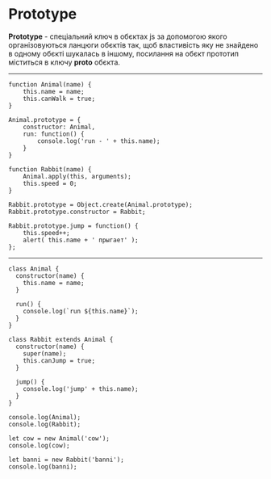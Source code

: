 # Prototype

**Prototype** - спеціальний ключ в обєктах js за допомогою якого організовуються ланцюги обєктів так, щоб властивість яку 
не знайдено в одному обєкті шукалась в іншому, посилання на обєкт прототип міститься в ключу __proto__ обєкта.

***

	function Animal(name) {
		this.name = name;
		this.canWalk = true;
	}

	Animal.prototype = {
		constructor: Animal,
		run: function() {
			console.log('run - ' + this.name);
		}
	}

	function Rabbit(name) {
		Animal.apply(this, arguments);
		this.speed = 0;
	}
 
	Rabbit.prototype = Object.create(Animal.prototype);
	Rabbit.prototype.constructor = Rabbit;

	Rabbit.prototype.jump = function() {
		this.speed++;
		alert( this.name + ' прыгает' );
	};

***

	class Animal {
	  constructor(name) {
	    this.name = name;
	  }

	  run() {
	    console.log(`run ${this.name}`);
	  }
	}

	class Rabbit extends Animal {
	  constructor(name) {
	    super(name);
	    this.canJump = true;
	  }

	  jump() {
	    console.log('jump' + this.name);
	  }
	}

	console.log(Animal);
	console.log(Rabbit);

	let cow = new Animal('cow');
	console.log(cow);

	let banni = new Rabbit('banni');
	console.log(banni);
